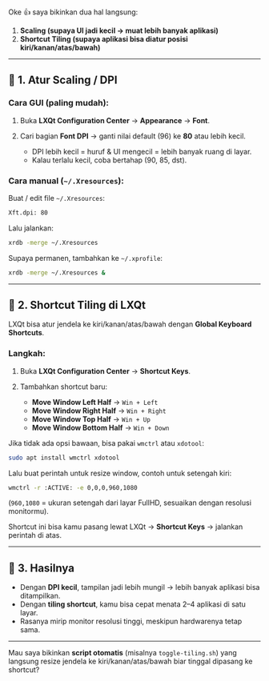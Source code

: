 Oke 👍 saya bikinkan dua hal langsung:

1. **Scaling (supaya UI jadi kecil → muat lebih banyak aplikasi)**
2. **Shortcut Tiling (supaya aplikasi bisa diatur posisi kiri/kanan/atas/bawah)**

---

## 🔹 1. Atur **Scaling / DPI**

### Cara GUI (paling mudah):

1. Buka **LXQt Configuration Center** → **Appearance** → **Font**.
2. Cari bagian **Font DPI** → ganti nilai default (96) ke **80** atau lebih kecil.

   * DPI lebih kecil = huruf & UI mengecil = lebih banyak ruang di layar.
   * Kalau terlalu kecil, coba bertahap (90, 85, dst).

### Cara manual (`~/.Xresources`):

Buat / edit file `~/.Xresources`:

```bash
Xft.dpi: 80
```

Lalu jalankan:

```bash
xrdb -merge ~/.Xresources
```

Supaya permanen, tambahkan ke `~/.xprofile`:

```bash
xrdb -merge ~/.Xresources &
```

---

## 🔹 2. Shortcut Tiling di LXQt

LXQt bisa atur jendela ke kiri/kanan/atas/bawah dengan **Global Keyboard Shortcuts**.

### Langkah:

1. Buka **LXQt Configuration Center** → **Shortcut Keys**.
2. Tambahkan shortcut baru:

   * **Move Window Left Half** → `Win + Left`
   * **Move Window Right Half** → `Win + Right`
   * **Move Window Top Half** → `Win + Up`
   * **Move Window Bottom Half** → `Win + Down`

Jika tidak ada opsi bawaan, bisa pakai `wmctrl` atau `xdotool`:

```bash
sudo apt install wmctrl xdotool
```

Lalu buat perintah untuk resize window, contoh untuk setengah kiri:

```bash
wmctrl -r :ACTIVE: -e 0,0,0,960,1080
```

(`960,1080` = ukuran setengah dari layar FullHD, sesuaikan dengan resolusi monitormu).

Shortcut ini bisa kamu pasang lewat LXQt → **Shortcut Keys** → jalankan perintah di atas.

---

## 🔹 3. Hasilnya

* Dengan **DPI kecil**, tampilan jadi lebih mungil → lebih banyak aplikasi bisa ditampilkan.
* Dengan **tiling shortcut**, kamu bisa cepat menata 2–4 aplikasi di satu layar.
* Rasanya mirip monitor resolusi tinggi, meskipun hardwarenya tetap sama.

---

Mau saya bikinkan **script otomatis** (misalnya `toggle-tiling.sh`) yang langsung resize jendela ke kiri/kanan/atas/bawah biar tinggal dipasang ke shortcut?
